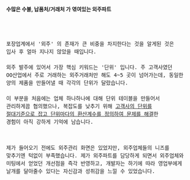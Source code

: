 #### 수많은 수불, 납품처/거래처 가 엮여있는 외주파트

<code style='font-size: 100%; line-height: 1.5'>

포장업계에서 '외주' 의 존재가 큰 비중을 차지한다는 것을 알게된 것은 입사 후 얼마 지나지 않았을 때입니다.  
외주 발주에 있어서 가장 핵심 키워드는 '단위' 입니다. 주 고객사였던 OO산업에서 주로 거래하는 외주거래처만 해도 4~5 곳이 넘어가는데, 동일한 양의 제품을 만들어낼 때 각각의 단위가 달랐습니다.  
이 부분을 처음에는 업체 하나하나에 대해 단위 테이블을 만들어서 관리하게끔 협의했으나, 복잡도를 낮추기 위해 <u>고객사의 단위를 절대기준으로 잡고 단위마다의 환산계수를 정의하여 문제를 해결</u>한 경험이 아직 강하게 기억에 남습니다.

제가 들어오기 전에도 외주관리 화면은 있었지만, 외주업체들의 니즈를 맞추기엔 턱없이 부족했습니다.
제가 외주파트를 담당하게 되면서 외주업체와 미팅에서 얻었던 개선점을 즉각 반영하고, 개발자는 하기에 따라 영업부에게 날개를 달아줄수 있다는 자신감과 성취감을 느낄 수 있었습니다.

</code>
